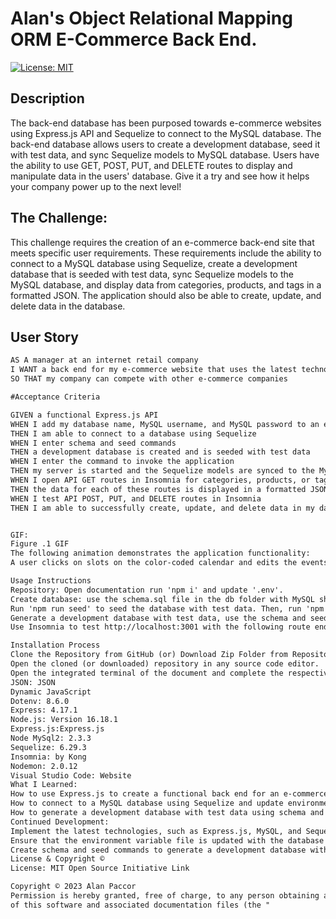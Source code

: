 # Alan's Object Relational Mapping ORM E-Commerce Back End.
[![License: MIT](https://img.shields.io/badge/License-MIT-yellow.svg)](https://opensource.org/licenses/MIT)
  
## Description
The back-end database has been purposed towards e-commerce websites using Express.js API and Sequelize to connect to the MySQL database. The back-end database allows users to create a development database, seed it with test data, and sync Sequelize models to MySQL database. Users have the ability to use GET, POST, PUT, and DELETE routes to display and manipulate data in the users' database. Give it a try and see how it helps your company power up to the next level!


## The Challenge:
This challenge requires the creation of an e-commerce back-end site that meets specific user requirements. These requirements include the ability to connect to a MySQL database using Sequelize, create a development database that is seeded with test data, sync Sequelize models to the MySQL database, and display data from categories, products, and tags in a formatted JSON. The application should also be able to create, update, and delete data in the database.
## User Story

```md
AS A manager at an internet retail company
I WANT a back end for my e-commerce website that uses the latest technologies
SO THAT my company can compete with other e-commerce companies

#Acceptance Criteria

GIVEN a functional Express.js API
WHEN I add my database name, MySQL username, and MySQL password to an environment variable file
THEN I am able to connect to a database using Sequelize
WHEN I enter schema and seed commands
THEN a development database is created and is seeded with test data
WHEN I enter the command to invoke the application
THEN my server is started and the Sequelize models are synced to the MySQL database
WHEN I open API GET routes in Insomnia for categories, products, or tags
THEN the data for each of these routes is displayed in a formatted JSON
WHEN I test API POST, PUT, and DELETE routes in Insomnia
THEN I am able to successfully create, update, and delete data in my database


GIF:
Figure .1 GIF
The following animation demonstrates the application functionality:
A user clicks on slots on the color-coded calendar and edits the events.

Usage Instructions
Repository: Open documentation run 'npm i' and update '.env'.
Create database: use the schema.sql file in the db folder with MySQL shell commands. Use environment variables to store sensitive data like your MySQL username, password, and database name.
Run 'npm run seed' to seed the database with test data. Then, run 'npm start' or 'nodemon' to start the server and sync the Sequelize models to the MySQL database.
Generate a development database with test data, use the schema and seed commands.
Use Insomnia to test http://localhost:3001 with the following route end points API GET, POST, PUT, and DELETE routes for categories, products, and tags, ensuring successful creation, updating, and deletion of data in the database.

Installation Process
Clone the Repository from GitHub (or) Download Zip Folder from Repository from GitHub.
Open the cloned (or downloaded) repository in any source code editor.
Open the integrated terminal of the document and complete the respective installation guides provided in "Built With" to ensure the cloned documentation will operate.
JSON: JSON
Dynamic JavaScript
Dotenv: 8.6.0
Express: 4.17.1
Node.js: Version 16.18.1
Express.js:Express.js
Node MySql2: 2.3.3
Sequelize: 6.29.3
Insomnia: by Kong
Nodemon: 2.0.12
Visual Studio Code: Website
What I Learned:
How to use Express.js to create a functional back end for an e-commerce website.
How to connect to a MySQL database using Sequelize and update environment variable files accordingly.
How to generate a development database with test data using schema and seed commands.
Continued Development:
Implement the latest technologies, such as Express.js, MySQL, and Sequelize to create a functional back end for the e-commerce website.
Ensure that the environment variable file is updated with the database name, MySQL username, and MySQL password to connect to the database using Sequelize.
Create schema and seed commands to generate a development database with test data, allowing for a smooth testing process.
License & Copyright ©
License: MIT Open Source Initiative Link

Copyright © 2023 Alan Paccor
Permission is hereby granted, free of charge, to any person obtaining a copy
of this software and associated documentation files (the "

